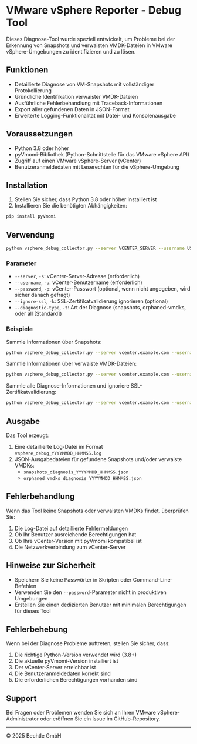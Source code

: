 # VMware vSphere Reporter - Debug Tool

Dieses Diagnose-Tool wurde speziell entwickelt, um Probleme bei der Erkennung von Snapshots und verwaisten VMDK-Dateien in VMware vSphere-Umgebungen zu identifizieren und zu lösen.

## Funktionen

- Detaillierte Diagnose von VM-Snapshots mit vollständiger Protokollierung
- Gründliche Identifikation verwaister VMDK-Dateien
- Ausführliche Fehlerbehandlung mit Traceback-Informationen
- Export aller gefundenen Daten in JSON-Format
- Erweiterte Logging-Funktionalität mit Datei- und Konsolenausgabe

## Voraussetzungen

- Python 3.8 oder höher
- pyVmomi-Bibliothek (Python-Schnittstelle für das VMware vSphere API)
- Zugriff auf einen VMware vSphere-Server (vCenter)
- Benutzeranmeldedaten mit Leserechten für die vSphere-Umgebung

## Installation

1. Stellen Sie sicher, dass Python 3.8 oder höher installiert ist
2. Installieren Sie die benötigten Abhängigkeiten:

```bash
pip install pyVmomi
```

## Verwendung

```bash
python vsphere_debug_collector.py --server VCENTER_SERVER --username USERNAME [--password PASSWORD] [--ignore-ssl] [--diagnostic-type {snapshots,orphaned-vmdks,all}]
```

### Parameter

- `--server`, `-s`: vCenter-Server-Adresse (erforderlich)
- `--username`, `-u`: vCenter-Benutzername (erforderlich)
- `--password`, `-p`: vCenter-Passwort (optional, wenn nicht angegeben, wird sicher danach gefragt)
- `--ignore-ssl`, `-k`: SSL-Zertifikatvalidierung ignorieren (optional)
- `--diagnostic-type`, `-t`: Art der Diagnose (snapshots, orphaned-vmdks, oder all [Standard])

### Beispiele

Sammle Informationen über Snapshots:

```bash
python vsphere_debug_collector.py --server vcenter.example.com --username administrator@vsphere.local --diagnostic-type snapshots
```

Sammle Informationen über verwaiste VMDK-Dateien:

```bash
python vsphere_debug_collector.py --server vcenter.example.com --username administrator@vsphere.local --diagnostic-type orphaned-vmdks
```

Sammle alle Diagnose-Informationen und ignoriere SSL-Zertifikatvalidierung:

```bash
python vsphere_debug_collector.py --server vcenter.example.com --username administrator@vsphere.local --ignore-ssl
```

## Ausgabe

Das Tool erzeugt:

1. Eine detaillierte Log-Datei im Format `vsphere_debug_YYYYMMDD_HHMMSS.log`
2. JSON-Ausgabedateien für gefundene Snapshots und/oder verwaiste VMDKs:
   - `snapshots_diagnosis_YYYYMMDD_HHMMSS.json`
   - `orphaned_vmdks_diagnosis_YYYYMMDD_HHMMSS.json`

## Fehlerbehandlung

Wenn das Tool keine Snapshots oder verwaisten VMDKs findet, überprüfen Sie:

1. Die Log-Datei auf detaillierte Fehlermeldungen
2. Ob Ihr Benutzer ausreichende Berechtigungen hat
3. Ob Ihre vCenter-Version mit pyVmomi kompatibel ist
4. Die Netzwerkverbindung zum vCenter-Server

## Hinweise zur Sicherheit

- Speichern Sie keine Passwörter in Skripten oder Command-Line-Befehlen
- Verwenden Sie den `--password`-Parameter nicht in produktiven Umgebungen
- Erstellen Sie einen dedizierten Benutzer mit minimalen Berechtigungen für dieses Tool

## Fehlerbehebung

Wenn bei der Diagnose Probleme auftreten, stellen Sie sicher, dass:

1. Die richtige Python-Version verwendet wird (3.8+)
2. Die aktuelle pyVmomi-Version installiert ist
3. Der vCenter-Server erreichbar ist
4. Die Benutzeranmeldedaten korrekt sind
5. Die erforderlichen Berechtigungen vorhanden sind

## Support

Bei Fragen oder Problemen wenden Sie sich an Ihren VMware vSphere-Administrator oder eröffnen Sie ein Issue im GitHub-Repository.

---

© 2025 Bechtle GmbH